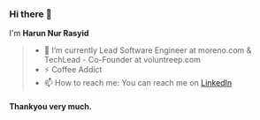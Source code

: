 
### Hi there 👋

<!--
**harunnryd/harunnryd** is a ✨ _special_ ✨ repository because its `README.md` (this file) appears on your GitHub profile.

Here are some ideas to get you started:

- 🔭 I’m currently working on ...
- 🌱 I’m currently learning ...
- 👯 I’m looking to collaborate on ...
- 🤔 I’m looking for help with ...
- 💬 Ask me about ...
- 📫 How to reach me: ...
- 😄 Pronouns: ...
- ⚡ Fun fact: ...
-->

I'm **Harun Nur Rasyid**
  

>   - 🔭 I’m currently Lead Software Engineer at moreno.com & TechLead - Co-Founder at voluntreep.com
>   - ⚡ Coffee Addict
>   - 📫 How to reach me: You can reach me on [LinkedIn](https://bit.ly/38eJwLo)

	
#### Thankyou very much. ####
